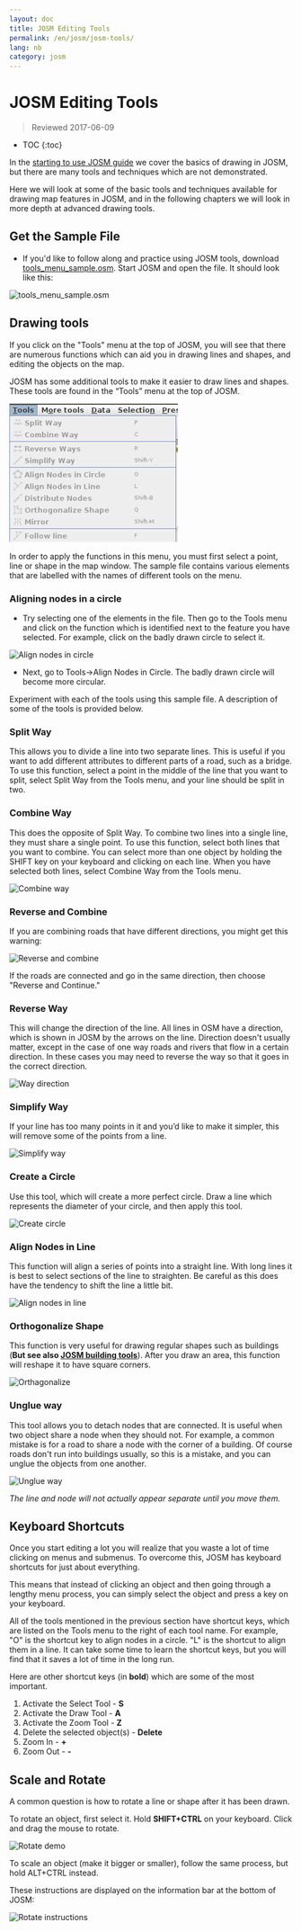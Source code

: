 ```yaml
---
layout: doc
title: JOSM Editing Tools
permalink: /en/josm/josm-tools/
lang: nb
category: josm
---
```


JOSM Editing Tools
==================

> Reviewed 2017-06-09  

- TOC
{:toc}

In the [starting to use JOSM guide](/en/josm/start-josm/) we cover the basics of drawing in JOSM, but there are many tools and techniques which are not demonstrated.

Here we will look at some of the basic tools and techniques available for drawing map features in JOSM, and in the following chapters we will look in more depth at advanced drawing tools.

Get the Sample File
-------------------

- If you'd like to follow along and practice using JOSM tools, download [tools_menu_sample.osm](/files/tools_menu_sample.osm). Start JOSM and open the file. It should look like this:

![tools_menu_sample.osm][]

Drawing tools
-------------

If you click on the "Tools" menu at the top of JOSM, you will see that there are numerous functions which can aid you in drawing lines and shapes, and editing the objects on the map.

JOSM has some additional tools to make it easier to draw lines and shapes. These tools are found in the “Tools” menu at the top of JOSM.

![Tools menu][]

In order to apply the functions in this menu, you must first select a point, line or shape in the map window. The sample file contains various elements that are labelled with the names of different tools on the menu.

### Aligning nodes in a circle  

- Try selecting one of the elements in the file. Then go to the Tools menu and click on the function which is identified next to the feature you have selected. For example, click on the badly drawn circle to select it.

![Align nodes in circle][]

- Next, go to Tools->Align Nodes in Circle. The badly drawn circle will become more circular.

Experiment with each of the tools using this sample file. A description of some of the tools is provided below.

### Split Way  

This allows you to divide a line into two separate lines. This is useful if you want to add different attributes to different parts of a road, such as a bridge. To use this function, select a point in the middle of the line that you want to split, select Split Way from the Tools menu, and your line should be split in two.


### Combine Way

This does the opposite of Split Way. To combine two lines into a single line, they must share a single point. To use this function, select both lines that you want to combine. You can select more than one object by holding the SHIFT key on your keyboard and clicking on each line. When you have selected both lines, select Combine Way from the Tools menu.

![Combine way][]


### Reverse and Combine  

If you are combining roads that have different directions, you might get this warning:

![Reverse and combine][]

If the roads are connected and go in the same direction, then choose "Reverse and Continue."


### Reverse Way

This will change the direction of the line. All lines in OSM have a direction, which is shown in JOSM by the arrows on the line. Direction doesn't usually matter, except in the case of one way roads and rivers that flow in a certain direction. In these cases you may need to reverse the way so that it goes in the correct direction.

![Way direction][]

### Simplify Way

If your line has too many points in it and you’d like to make it simpler, this will remove some of the points from a line.

![Simplify way][]


### Create a Circle

Use this tool, which will create a more perfect circle. Draw a line which represents the diameter of your circle, and then apply this tool.

![Create circle][]


### Align Nodes in Line

This function will align a series of points into a straight line.  With long lines it is best to select sections of the line to straighten.  Be careful as this does have the tendency to shift the line a little bit.

![Align nodes in line][]

### Orthogonalize Shape

This function is very useful for drawing regular shapes such as buildings (**But see also [JOSM building tools](/en/josm/josm-more-plugins/)**). After you draw an area, this function will reshape it to have square corners.

![Orthagonalize][]


### Unglue way

This tool allows you to detach nodes that are connected. It is useful when two object share a node when they should not. For example, a common mistake is for a road to share a node with the corner of a building. Of course roads don't run into buildings usually, so this is a mistake, and you can unglue the objects from one another.

![Unglue way][]

*The line and node will not actually appear separate until you move them.*

Keyboard Shortcuts
------------------

Once you start editing a lot you will realize that you waste a lot of time clicking on menus and submenus. To overcome this, JOSM has keyboard shortcuts for just about everything.

This means that instead of clicking an object and then going through a lengthy menu process, you can simply select the object and press a key on your keyboard.

All of the tools mentioned in the previous section have shortcut keys, which are listed on the Tools menu to the right of each tool name. For example, "O" is the
shortcut key to align nodes in a circle. "L" is the shortcut to align them in a line. It can take some time to learn the shortcut keys, but you will find that it saves
a lot of time in the long run.

Here are other shortcut keys (in **bold**) which are some of the most important.

1.  Activate the Select Tool - **S**
2.  Activate the Draw Tool - **A**
3.  Activate the Zoom Tool - **Z**
4.  Delete the selected object(s) - **Delete**
5.  Zoom In - **+**
6.  Zoom Out - **-**


Scale and Rotate
----------------

A common question is how to rotate a line or shape after it has been drawn.

To rotate an object, first select it. Hold **SHIFT+CTRL** on your keyboard. Click and drag the mouse to rotate.

![Rotate demo][]

To scale an object (make it bigger or smaller), follow the same process, but hold ALT+CTRL instead.

These instructions are displayed on the information bar at the bottom of JOSM:

![Rotate instructions][]




[tools_menu_sample.osm]: /images/josm/tools-menu-sample-file.png
[Tools menu]: /images/josm/tools-menu.png
[Align nodes in circle]: /images/josm/align-nodes-in-circle.png
[Combine way]: /images/josm/combine-way.png
[Reverse and combine]: /images/josm/reverse-and-combine.png
[Way direction]: /images/josm/way-direction.png
[Simplify way]: /images/josm/simplify-way.png
[Create circle]: /images/josm/create-circle.png
[Align nodes in line]: /images/josm/align-nodes-in-line.png
[Orthagonalize]: /images/josm/orthagonalize.png
[Unglue way]: /images/josm/unglue-way.png
[Keyboard S]: /images/josm/keyboard-s.png
[Keyboard A]: /images/josm/keyboard-a.png
[Keyboard Z]: /images/josm/keyboard-z.png
[Keyboard Del]: /images/josm/keyboard-del.png
[Keyboard plus]: /images/josm/keyboard-plus.png
[Keyboard minus]: /images/josm/keyboard-minus.png
[Rotate demo]: /images/josm/rotate-demo.png
[Rotate instructions]: /images/josm/rotate-instructions.png